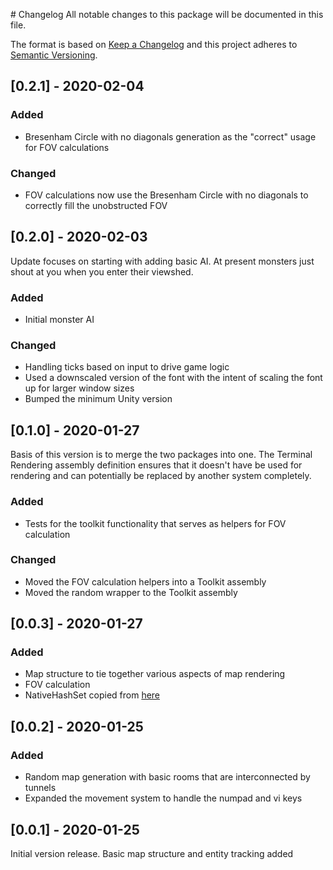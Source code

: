 ﻿﻿# Changelog
All notable changes to this package will be documented in this file.

The format is based on [Keep a Changelog](http://keepachangelog.com/en/1.0.0/)
and this project adheres to [Semantic Versioning](http://semver.org/spec/v2.0.0.html).

## [0.2.1] - 2020-02-04

### Added

* Bresenham Circle with no diagonals generation as the "correct" usage for FOV calculations

### Changed

* FOV calculations now use the Bresenham Circle with no diagonals to correctly fill the unobstructed FOV


## [0.2.0] - 2020-02-03

Update focuses on starting with adding basic AI. At present monsters just shout at you when you enter their viewshed.

### Added

* Initial monster AI

### Changed

* Handling ticks based on input to drive game logic
* Used a downscaled version of the font with the intent of scaling the font up for larger window sizes
* Bumped the minimum Unity version

## [0.1.0] - 2020-01-27

Basis of this version is to merge the two packages into one. The Terminal Rendering assembly definition ensures that it doesn't have be used for rendering and can potentially be replaced by another system completely.

### Added

* Tests for the toolkit functionality that serves as helpers for FOV calculation

### Changed

* Moved the FOV calculation helpers into a Toolkit assembly
* Moved the random wrapper to the Toolkit assembly

## [0.0.3] - 2020-01-27

### Added

* Map structure to tie together various aspects of map rendering
* FOV calculation
* NativeHashSet copied from [here](https://github.com/jacksondunstan/NativeCollections/blob/master/JacksonDunstanNativeCollections/NativeHashSet.cs)

## [0.0.2] - 2020-01-25

### Added

* Random map generation with basic rooms that are interconnected by tunnels
* Expanded the movement system to handle the numpad and vi keys

## [0.0.1] - 2020-01-25

Initial version release. Basic map structure and entity tracking added